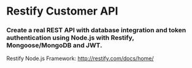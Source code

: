 # Restify Customer API

### Create a real REST API with database integration and token authentication using Node.js with Restify, Mongoose/MongoDB and JWT.

Restify Node.js Framework: http://restify.com/docs/home/